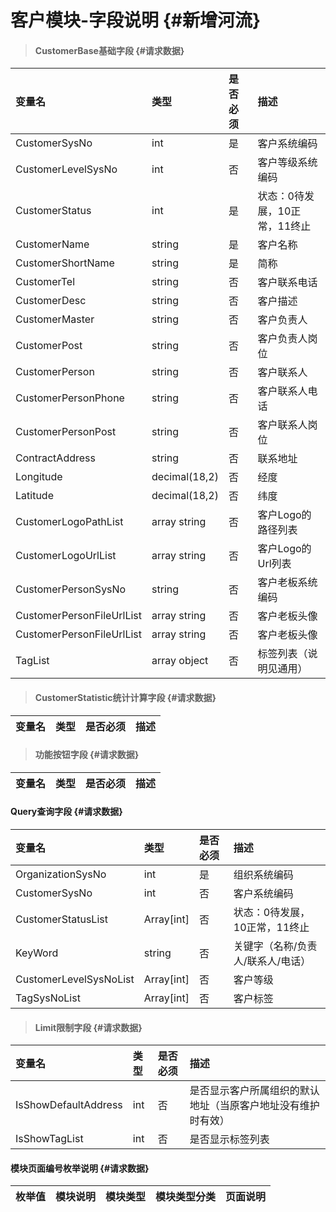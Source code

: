 # 客户模块-字段说明 {#新增河流}

> #### CustomerBase基础字段 {#请求数据}

| 变量名 | 类型 | 是否必须 | 描述 |
| :--- | :--- | :--- | :--- |
| CustomerSysNo | int | 是 | 客户系统编码 |
| CustomerLevelSysNo | int | 否 | 客户等级系统编码 |
| CustomerStatus | int | 是 | 状态：0待发展，10正常，11终止 |
| CustomerName | string | 是 | 客户名称 |
| CustomerShortName | string | 是 | 简称 |
| CustomerTel | string | 否 | 客户联系电话 |
| CustomerDesc | string | 否 | 客户描述 |
| CustomerMaster | string | 否 | 客户负责人 |
| CustomerPost | string | 否 | 客户负责人岗位 |
| CustomerPerson | string | 否 | 客户联系人 |
| CustomerPersonPhone | string | 否 | 客户联系人电话 |
| CustomerPersonPost | string | 否 | 客户联系人岗位 |
| ContractAddress | string | 否 | 联系地址 |
| Longitude | decimal\(18,2\) | 否 | 经度 |
| Latitude | decimal\(18,2\) | 否 | 纬度 |
| CustomerLogoPathList | array string | 否 | 客户Logo的路径列表 |
| CustomerLogoUrlList | array string | 否 | 客户Logo的Url列表 |
| CustomerPersonSysNo | string | 否 | 客户老板系统编码 |
| CustomerPersonFileUrlList|array string | 否 | 客户老板头像 |
| CustomerPersonFileUrlList|array string | 否 | 客户老板头像 |
| TagList | array object | 否 | 标签列表（说明见通用） |


> #### CustomerStatistic统计计算字段 {#请求数据}

| 变量名 | 类型 | 是否必须 | 描述 |
| :--- | :--- | :--- | :--- |


> #### 功能按钮字段 {#请求数据}

| 变量名 | 类型 | 是否必须 | 描述 |
| :--- | :--- | :--- | :--- |


#### Query查询字段 {#请求数据}

| 变量名 | 类型 | 是否必须 | 描述 |
| :--- | :--- | :--- | :--- |
| OrganizationSysNo | int | 是 | 组织系统编码 |
| CustomerSysNo | int | 否 | 客户系统编码 |
| CustomerStatusList | Array\[int\] | 否 | 状态：0待发展，10正常，11终止 |
| KeyWord | string | 否 | 关键字（名称/负责人/联系人/电话） |
| CustomerLevelSysNoList| Array\[int\] | 否 | 客户等级|
| TagSysNoList| Array\[int\] | 否 | 客户标签|



> #### Limit限制字段 {#请求数据}

| 变量名 | 类型 | 是否必须 | 描述 |
| :--- | :--- | :--- | :--- |
| IsShowDefaultAddress | int | 否 | 是否显示客户所属组织的默认地址（当原客户地址没有维护时有效） |
| IsShowTagList | int | 否 | 是否显示标签列表 |


#### 模块页面编号枚举说明 {#请求数据}

| 枚举值 | 模块说明 | 模块类型 | 模块类型分类 | 页面说明 |
| :--- | :--- | :--- | :--- | :--- |




